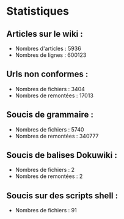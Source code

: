 # Statistiques

## Articles sur le wiki :

  * Nombres d'articles : 5936
  * Nombres de lignes : 600123

## Urls non conformes :

  * Nombres de fichiers : 3404
  * Nombres de remontées : 17013

## Soucis de grammaire :

  * Nombres de fichiers : 5740
  * Nombres de remontées : 340777

## Soucis de balises Dokuwiki :

  * Nombres de fichiers : 2
  * Nombres de remontées : 2

## Soucis sur des scripts shell :

  * Nombres de fichiers : 91
